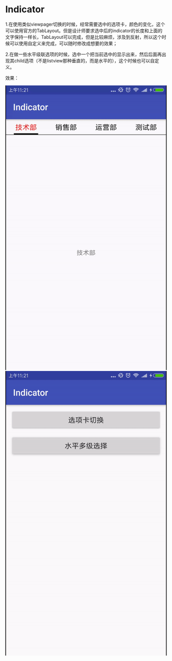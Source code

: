 # Indicator  
1.在使用类似viewpager切换的时候，经常需要选中的选项卡，颜色的变化，这个可以使用官方的TabLayout。但是设计师要求选中后的indicator的长度和上面的文字保持一样长，TabLayout可以完成，但是比较麻烦，涉及到反射，所以这个时候可以使用自定义来完成，可以随时修改成想要的效果；  

2.在做一些水平级联选项的时候，选中一个把当前选中的显示出来，然后后面再出现其child选项（不是listview那种垂直的，而是水平的），这个时候也可以自定义。  

效果：  

![仿TabLayout](https://github.com/huihuicai/IndicatorNavigation/blob/master/Indicator/art/xiaoguo.gif)  
![水平多级tab](https://github.com/huihuicai/IndicatorNavigation/blob/master/Indicator/art/xaioguo2.gif)
